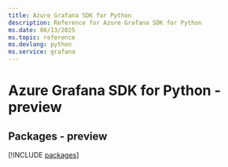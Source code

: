 ```yaml
---
title: Azure Grafana SDK for Python
description: Reference for Azure Grafana SDK for Python
ms.date: 08/13/2025
ms.topic: reference
ms.devlang: python
ms.service: grafana
---
```

# Azure Grafana SDK for Python - preview
## Packages - preview
[!INCLUDE [packages](grafana-index.md)]